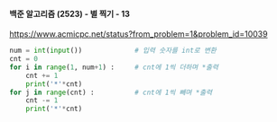 #### 백준 알고리즘 (2523) - 별 찍기 - 13

 https://www.acmicpc.net/status?from_problem=1&problem_id=10039



```python
num = int(input())             # 입력 숫자를 int로 변환
cnt = 0                        
for i in range(1, num+1) :     # cnt에 1씩 더하며 *출력
    cnt += 1
    print('*'*cnt)
for j in range(cnt) :          # cnt에 1씩 빼며 *출력
    cnt -= 1 
    print('*'*cnt)
```

